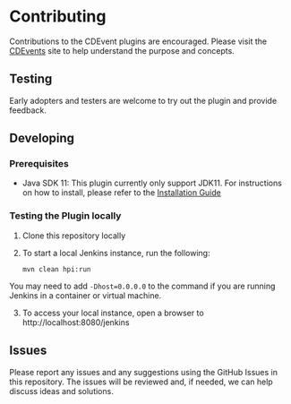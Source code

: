 # Contributing

Contributions to the CDEvent plugins are encouraged. Please visit the [CDEvents](https://cdevents.dev/) site to help understand the purpose and concepts.

## Testing

Early adopters and testers are welcome to try out the plugin and provide feedback.

## Developing

### Prerequisites

- Java SDK 11: This plugin currently only support JDK11. For instructions on how to install, please refer to the [Installation Guide](https://docs.oracle.com/en/java/javase/11/install/overview-jdk-installation.html)

### Testing the Plugin locally

1. Clone this repository locally
2. To start a local Jenkins instance, run the following:

   ```shell
   mvn clean hpi:run
   ```
   
You may need to add `-Dhost=0.0.0.0` to the command if you are running Jenkins in a container or virtual machine.

3. To access your local instance, open a browser to http://localhost:8080/jenkins

## Issues

Please report any issues and any suggestions using the GitHub Issues in this repository. The issues will be reviewed
and, if needed, we can help discuss ideas and solutions.

